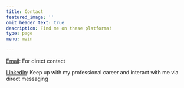 ```yaml
---
title: Contact
featured_image: ''
omit_header_text: true
description: Find me on these platforms!
type: page
menu: main

---
```



[Email](tbushnell11@gmail.com): For direct contact

[LinkedIn](https://www.linkedin.com/in/trevor-bushnell-737546229/): Keep up with my professional career and interact with me via direct messaging

